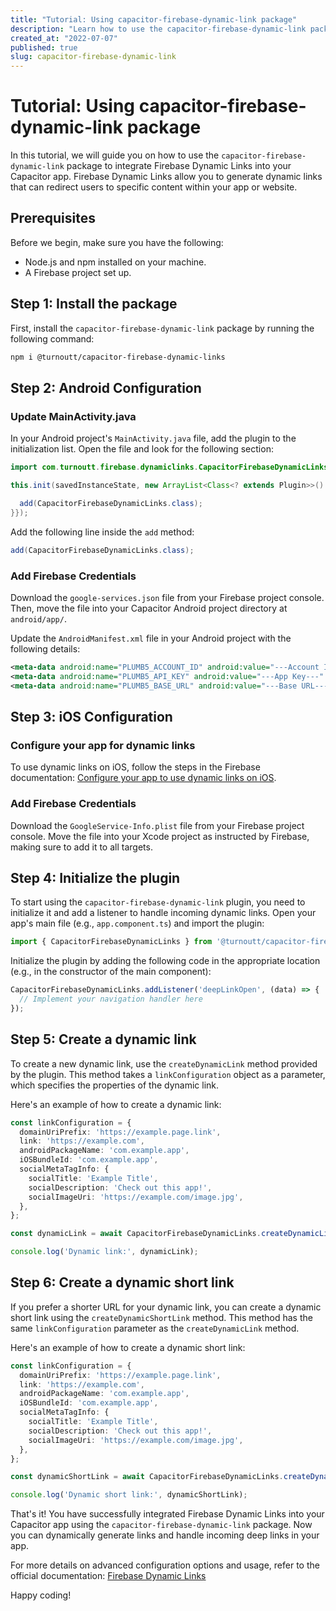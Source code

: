 ```yaml
---
title: "Tutorial: Using capacitor-firebase-dynamic-link package"
description: "Learn how to use the capacitor-firebase-dynamic-link package to integrate Firebase Dynamic Links into your Capacitor app."
created_at: "2022-07-07"
published: true
slug: capacitor-firebase-dynamic-link
---
```


# Tutorial: Using capacitor-firebase-dynamic-link package

In this tutorial, we will guide you on how to use the `capacitor-firebase-dynamic-link` package to integrate Firebase Dynamic Links into your Capacitor app. Firebase Dynamic Links allow you to generate dynamic links that can redirect users to specific content within your app or website.

## Prerequisites

Before we begin, make sure you have the following:

- Node.js and npm installed on your machine.
- A Firebase project set up.

## Step 1: Install the package

First, install the `capacitor-firebase-dynamic-link` package by running the following command:

```bash
npm i @turnoutt/capacitor-firebase-dynamic-links
```

## Step 2: Android Configuration

### Update MainActivity.java

In your Android project's `MainActivity.java` file, add the plugin to the initialization list. Open the file and look for the following section:

```java
import com.turnoutt.firebase.dynamiclinks.CapacitorFirebaseDynamicLinks;

this.init(savedInstanceState, new ArrayList<Class<? extends Plugin>>() {{

  add(CapacitorFirebaseDynamicLinks.class);
}});
```

Add the following line inside the `add` method:

```java
add(CapacitorFirebaseDynamicLinks.class);
```

### Add Firebase Credentials

Download the `google-services.json` file from your Firebase project console. Then, move the file into your Capacitor Android project directory at `android/app/`.

Update the `AndroidManifest.xml` file in your Android project with the following details:

```xml
<meta-data android:name="PLUMB5_ACCOUNT_ID" android:value="---Account Id---" />
<meta-data android:name="PLUMB5_API_KEY" android:value="---App Key---" />
<meta-data android:name="PLUMB5_BASE_URL" android:value="---Base URL---" />
```

## Step 3: iOS Configuration

### Configure your app for dynamic links

To use dynamic links on iOS, follow the steps in the Firebase documentation: [Configure your app to use dynamic links on iOS](https://firebase.google.com/docs/dynamic-links/ios/receive).

### Add Firebase Credentials

Download the `GoogleService-Info.plist` file from your Firebase project console. Move the file into your Xcode project as instructed by Firebase, making sure to add it to all targets.

## Step 4: Initialize the plugin

To start using the `capacitor-firebase-dynamic-link` plugin, you need to initialize it and add a listener to handle incoming dynamic links. Open your app's main file (e.g., `app.component.ts`) and import the plugin:

```typescript
import { CapacitorFirebaseDynamicLinks } from '@turnoutt/capacitor-firebase-dynamic-links';
```

Initialize the plugin by adding the following code in the appropriate location (e.g., in the constructor of the main component):

```typescript
CapacitorFirebaseDynamicLinks.addListener('deepLinkOpen', (data) => {
  // Implement your navigation handler here
});
```

## Step 5: Create a dynamic link

To create a new dynamic link, use the `createDynamicLink` method provided by the plugin. This method takes a `linkConfiguration` object as a parameter, which specifies the properties of the dynamic link.

Here's an example of how to create a dynamic link:

```typescript
const linkConfiguration = {
  domainUriPrefix: 'https://example.page.link',
  link: 'https://example.com',
  androidPackageName: 'com.example.app',
  iOSBundleId: 'com.example.app',
  socialMetaTagInfo: {
    socialTitle: 'Example Title',
    socialDescription: 'Check out this app!',
    socialImageUri: 'https://example.com/image.jpg',
  },
};

const dynamicLink = await CapacitorFirebaseDynamicLinks.createDynamicLink(linkConfiguration);

console.log('Dynamic link:', dynamicLink);
```

## Step 6: Create a dynamic short link

If you prefer a shorter URL for your dynamic link, you can create a dynamic short link using the `createDynamicShortLink` method. This method has the same `linkConfiguration` parameter as the `createDynamicLink` method.

Here's an example of how to create a dynamic short link:

```typescript
const linkConfiguration = {
  domainUriPrefix: 'https://example.page.link',
  link: 'https://example.com',
  androidPackageName: 'com.example.app',
  iOSBundleId: 'com.example.app',
  socialMetaTagInfo: {
    socialTitle: 'Example Title',
    socialDescription: 'Check out this app!',
    socialImageUri: 'https://example.com/image.jpg',
  },
};

const dynamicShortLink = await CapacitorFirebaseDynamicLinks.createDynamicShortLink(linkConfiguration);

console.log('Dynamic short link:', dynamicShortLink);
```

That's it! You have successfully integrated Firebase Dynamic Links into your Capacitor app using the `capacitor-firebase-dynamic-link` package. Now you can dynamically generate links and handle incoming deep links in your app.

For more details on advanced configuration options and usage, refer to the official documentation: [Firebase Dynamic Links](https://firebase.google.com/docs/dynamic-links)

Happy coding!